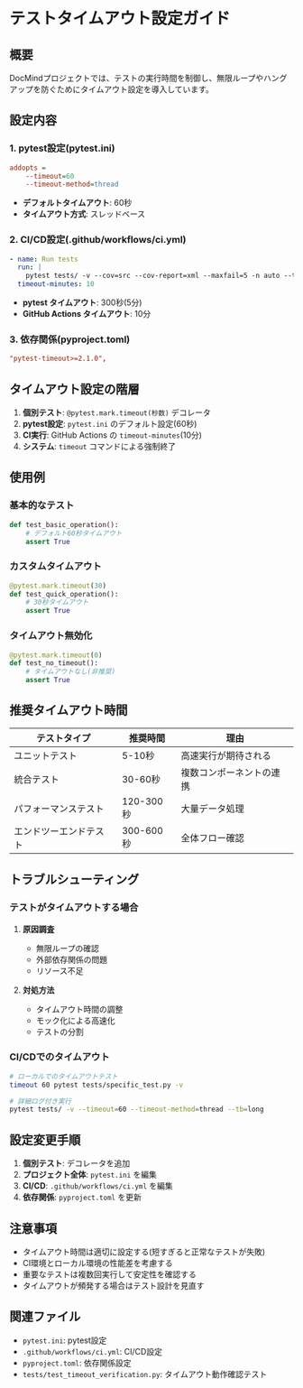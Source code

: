 # テストタイムアウト設定ガイド

## 概要

DocMindプロジェクトでは、テストの実行時間を制御し、無限ループやハングアップを防ぐためにタイムアウト設定を導入しています。

## 設定内容

### 1. pytest設定(pytest.ini)

```ini
addopts = 
    --timeout=60
    --timeout-method=thread
```

- **デフォルトタイムアウト**: 60秒
- **タイムアウト方式**: スレッドベース

### 2. CI/CD設定(.github/workflows/ci.yml)

```yaml
- name: Run tests
  run: |
    pytest tests/ -v --cov=src --cov-report=xml --maxfail=5 -n auto --timeout=300 --tb=short
  timeout-minutes: 10
```

- **pytest タイムアウト**: 300秒(5分)
- **GitHub Actions タイムアウト**: 10分

### 3. 依存関係(pyproject.toml)

```toml
"pytest-timeout>=2.1.0",
```

## タイムアウト設定の階層

1. **個別テスト**: `@pytest.mark.timeout(秒数)` デコレータ
2. **pytest設定**: `pytest.ini` のデフォルト設定(60秒)
3. **CI実行**: GitHub Actions の `timeout-minutes`(10分)
4. **システム**: `timeout` コマンドによる強制終了

## 使用例

### 基本的なテスト
```python
def test_basic_operation():
    # デフォルト60秒タイムアウト
    assert True
```

### カスタムタイムアウト
```python
@pytest.mark.timeout(30)
def test_quick_operation():
    # 30秒タイムアウト
    assert True
```

### タイムアウト無効化
```python
@pytest.mark.timeout(0)
def test_no_timeout():
    # タイムアウトなし(非推奨)
    assert True
```

## 推奨タイムアウト時間

| テストタイプ | 推奨時間 | 理由 |
|-------------|---------|------|
| ユニットテスト | 5-10秒 | 高速実行が期待される |
| 統合テスト | 30-60秒 | 複数コンポーネントの連携 |
| パフォーマンステスト | 120-300秒 | 大量データ処理 |
| エンドツーエンドテスト | 300-600秒 | 全体フロー確認 |

## トラブルシューティング

### テストがタイムアウトする場合

1. **原因調査**
   - 無限ループの確認
   - 外部依存関係の問題
   - リソース不足

2. **対処方法**
   - タイムアウト時間の調整
   - モック化による高速化
   - テストの分割

### CI/CDでのタイムアウト

```bash
# ローカルでのタイムアウトテスト
timeout 60 pytest tests/specific_test.py -v

# 詳細ログ付き実行
pytest tests/ -v --timeout=60 --timeout-method=thread --tb=long
```

## 設定変更手順

1. **個別テスト**: デコレータを追加
2. **プロジェクト全体**: `pytest.ini` を編集
3. **CI/CD**: `.github/workflows/ci.yml` を編集
4. **依存関係**: `pyproject.toml` を更新

## 注意事項

- タイムアウト時間は適切に設定する(短すぎると正常なテストが失敗)
- CI環境とローカル環境の性能差を考慮する
- 重要なテストは複数回実行して安定性を確認する
- タイムアウトが頻発する場合はテスト設計を見直す

## 関連ファイル

- `pytest.ini`: pytest設定
- `.github/workflows/ci.yml`: CI/CD設定
- `pyproject.toml`: 依存関係設定
- `tests/test_timeout_verification.py`: タイムアウト動作確認テスト